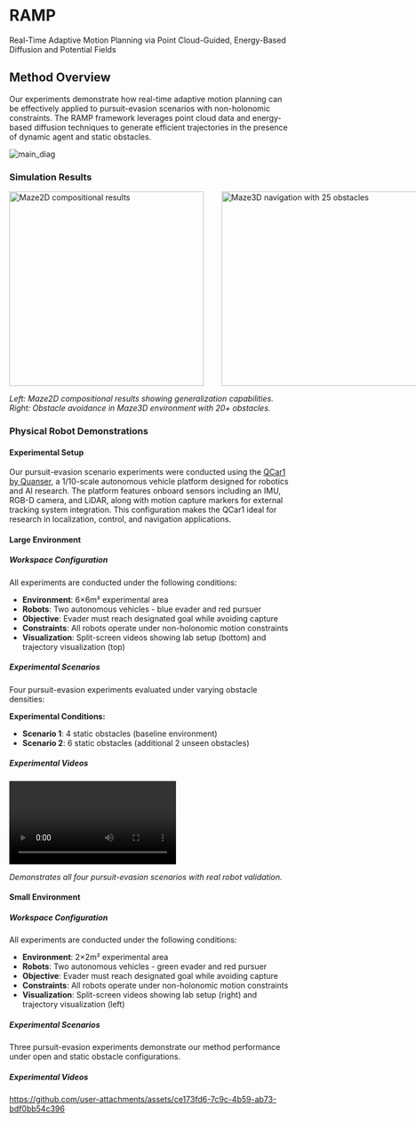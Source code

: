# RAMP
Real-Time Adaptive Motion Planning via Point Cloud-Guided, Energy-Based Diffusion and Potential Fields

## Method Overview
Our experiments demonstrate how real-time adaptive motion planning can be effectively applied to pursuit-evasion scenarios with non-holonomic constraints. The RAMP framework leverages point cloud data and energy-based diffusion techniques to generate efficient trajectories in the presence of dynamic agent and static obstacles.

![main_diag](https://github.com/user-attachments/assets/ad1f25e2-40ca-4d0e-ac7e-5d7b37ca8544)

### Simulation Results


<div style="display: flex; align-items: center;">
  <img src="https://github.com/user-attachments/assets/d8121aaa-9153-4585-8ca5-7d65280ffa0f" height="350" width="350" alt="Maze2D compositional results">
  &nbsp;&nbsp;&nbsp;&nbsp;&nbsp;&nbsp;&nbsp;&nbsp;
  <img src="https://github.com/user-attachments/assets/7320c893-1c45-41c0-969c-c7e76c36ea07" height="350" width="400" alt="Maze3D navigation with 25 obstacles">
</div>


*Left: Maze2D compositional results showing generalization capabilities. Right: Obstacle avoidance in Maze3D environment with 20+ obstacles.*

### Physical Robot Demonstrations

#### Experimental Setup

Our pursuit-evasion scenario experiments were conducted using the [QCar1 by Quanser](https://www.quanser.com/products/qcar/), a 1/10-scale autonomous vehicle platform designed for robotics and AI research. The platform features onboard sensors including an IMU, RGB-D camera, and LiDAR, along with motion capture markers for external tracking system integration. This configuration makes the QCar1 ideal for research in localization, control, and navigation applications.

#### Large Environment 

##### Workspace Configuration
All experiments are conducted under the following conditions:
- **Environment**: 6×6m² experimental area
- **Robots**: Two autonomous vehicles - blue evader and red pursuer  
- **Objective**: Evader must reach designated goal while avoiding capture
- **Constraints**: All robots operate under non-holonomic motion constraints
- **Visualization**: Split-screen videos showing lab setup (bottom) and trajectory visualization (top)


##### Experimental Scenarios

Four pursuit-evasion experiments evaluated under varying obstacle densities:

**Experimental Conditions:**
- **Scenario 1**: 4 static obstacles (baseline environment)
- **Scenario 2**: 6 static obstacles (additional 2 unseen obstacles)

##### Experimental Videos

<video src="https://github.com/user-attachments/assets/caa43491-58ce-4817-9da9-8a3b4bb78d5b" controls="controls" style="max-width: 100%;">
</video>

*Demonstrates all four pursuit-evasion scenarios with real robot validation.*

#### Small Environment 

##### Workspace Configuration
All experiments are conducted under the following conditions:
- **Environment**: 2×2m² experimental area
- **Robots**: Two autonomous vehicles - green evader and red pursuer  
- **Objective**: Evader must reach designated goal while avoiding capture
- **Constraints**: All robots operate under non-holonomic motion constraints
- **Visualization**: Split-screen videos showing lab setup (right) and trajectory visualization (left)

##### Experimental Scenarios

Three pursuit-evasion experiments demonstrate our method performance under open and static obstacle configurations.

##### Experimental Videos

https://github.com/user-attachments/assets/ce173fd6-7c9c-4b59-ab73-bdf0bb54c396
